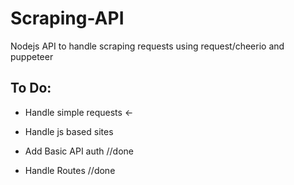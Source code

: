# Scraping-API
Nodejs API to handle scraping requests using request/cheerio and puppeteer

## To Do:

- Handle simple requests <-

- Handle js based sites

- Add Basic API auth //done

- Handle Routes //done